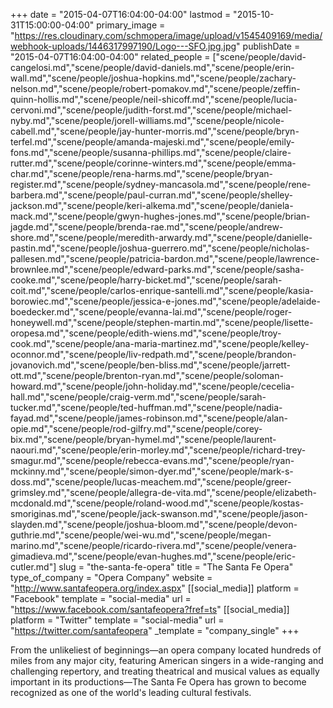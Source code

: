 +++
date = "2015-04-07T16:04:00-04:00"
lastmod = "2015-10-31T15:00:00-04:00"
primary_image = "https://res.cloudinary.com/schmopera/image/upload/v1545409169/media/webhook-uploads/1446317997190/Logo---SFO.jpg.jpg"
publishDate = "2015-04-07T16:04:00-04:00"
related_people = ["scene/people/david-cangelosi.md","scene/people/david-daniels.md","scene/people/erin-wall.md","scene/people/joshua-hopkins.md","scene/people/zachary-nelson.md","scene/people/robert-pomakov.md","scene/people/zeffin-quinn-hollis.md","scene/people/neil-shicoff.md","scene/people/lucia-cervoni.md","scene/people/judith-forst.md","scene/people/michael-nyby.md","scene/people/jorell-williams.md","scene/people/nicole-cabell.md","scene/people/jay-hunter-morris.md","scene/people/bryn-terfel.md","scene/people/amanda-majeski.md","scene/people/emily-fons.md","scene/people/susanna-phillips.md","scene/people/claire-rutter.md","scene/people/corinne-winters.md","scene/people/emma-char.md","scene/people/rena-harms.md","scene/people/bryan-register.md","scene/people/sydney-mancasola.md","scene/people/rene-barbera.md","scene/people/paul-curran.md","scene/people/shelley-jackson.md","scene/people/keri-alkema.md","scene/people/daniela-mack.md","scene/people/gwyn-hughes-jones.md","scene/people/brian-jagde.md","scene/people/brenda-rae.md","scene/people/andrew-shore.md","scene/people/meredith-arwardy.md","scene/people/danielle-pastin.md","scene/people/joshua-guerrero.md","scene/people/nicholas-pallesen.md","scene/people/patricia-bardon.md","scene/people/lawrence-brownlee.md","scene/people/edward-parks.md","scene/people/sasha-cooke.md","scene/people/harry-bicket.md","scene/people/sarah-coit.md","scene/people/carlos-enrique-santelli.md","scene/people/kasia-borowiec.md","scene/people/jessica-e-jones.md","scene/people/adelaide-boedecker.md","scene/people/evanna-lai.md","scene/people/roger-honeywell.md","scene/people/stephen-martin.md","scene/people/lisette-oropesa.md","scene/people/edith-wiens.md","scene/people/troy-cook.md","scene/people/ana-maria-martinez.md","scene/people/kelley-oconnor.md","scene/people/liv-redpath.md","scene/people/brandon-jovanovich.md","scene/people/ben-bliss.md","scene/people/jarrett-ott.md","scene/people/brenton-ryan.md","scene/people/soloman-howard.md","scene/people/john-holiday.md","scene/people/cecelia-hall.md","scene/people/craig-verm.md","scene/people/sarah-tucker.md","scene/people/ted-huffman.md","scene/people/nadia-fayad.md","scene/people/james-robinson.md","scene/people/alan-opie.md","scene/people/rod-gilfry.md","scene/people/corey-bix.md","scene/people/bryan-hymel.md","scene/people/laurent-naouri.md","scene/people/erin-morley.md","scene/people/richard-trey-smagur.md","scene/people/rebecca-evans.md","scene/people/ryan-mckinny.md","scene/people/simon-dyer.md","scene/people/mark-s-doss.md","scene/people/lucas-meachem.md","scene/people/greer-grimsley.md","scene/people/allegra-de-vita.md","scene/people/elizabeth-mcdonald.md","scene/people/roland-wood.md","scene/people/kostas-smoriginas.md","scene/people/jack-swanson.md","scene/people/jason-slayden.md","scene/people/joshua-bloom.md","scene/people/devon-guthrie.md","scene/people/wei-wu.md","scene/people/megan-marino.md","scene/people/ricardo-rivera.md","scene/people/venera-gimadieva.md","scene/people/evan-hughes.md","scene/people/eric-cutler.md"]
slug = "the-santa-fe-opera"
title = "The Santa Fe Opera"
type_of_company = "Opera Company"
website = "http://www.santafeopera.org/index.aspx"
[[social_media]]
platform = "Facebook"
template = "social-media"
url = "https://www.facebook.com/santafeopera?fref=ts"
[[social_media]]
platform = "Twitter"
template = "social-media"
url = "https://twitter.com/santafeopera"
_template = "company_single"
+++

<p>
	From the unlikeliest of beginnings—an opera company located hundreds of miles from any major city, featuring American singers in a wide-ranging and challenging repertory, and treating theatrical and musical values as equally important in its productions—The Santa Fe Opera has grown to become recognized as one of the world's leading cultural festivals.
</p>
